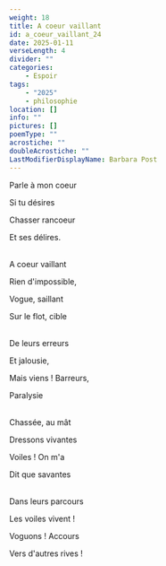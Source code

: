 ```yaml
---
weight: 18
title: A coeur vaillant
id: a_coeur_vaillant_24
date: 2025-01-11
verseLength: 4
divider: ""
categories:
    - Espoir
tags:
    - "2025"
    - philosophie
location: []
info: ""
pictures: []
poemType: ""
acrostiche: ""
doubleAcrostiche: ""
LastModifierDisplayName: Barbara Post
---
```

Parle à mon coeur

Si tu désires

Chasser rancoeur

Et ses délires.

 \
A coeur vaillant

Rien d'impossible,

Vogue, saillant

Sur le flot, cible

 \
De leurs erreurs

Et jalousie,

Mais viens ! Barreurs,

Paralysie

 \
Chassée, au mât

Dressons vivantes

Voiles ! On m'a

Dit que savantes

 \
Dans leurs parcours

Les voiles vivent !

Voguons ! Accours

Vers d'autres rives !

